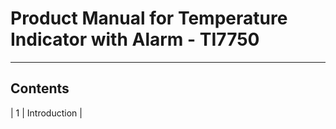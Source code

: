 # Product Manual for Temperature Indicator with Alarm - TI7750 #
-----------------------------------------------------------------
## Contents ##

| 1 | Introduction |
